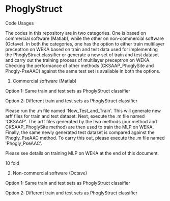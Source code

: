# PhoglyStruct

Code Usages

The codes in this repository are in two categories. 
One is based on commercial software (Matlab), while the other on non-commercial software (Octave).
In both the categories, one has the option to either train multilayer preceptron on WEKA based on train and test data used for implementing the PhoglyStruct classifier or generate a new set of train and test dataset and carry out the training process of multilayer preceptron on WEKA. Checking the performance of other methods (CKSAAP_PhoglySite and Phogly-PseAAC) against the same test set is available in both the options.

1. Commercial software (Matlab)

Option 1: Same train and test sets as PhoglyStruct classifier
 
Option 2: Different train and test sets as PhoglyStruct classifier

Please run the .m file named 'New_Test_and_Train'. This will generate new arff files for train and test dataset. Next, execute the .m file named 'CKSAAP'. The arff files generated by the two methods (our method and CKSAAP_PhoglySite method) are then used to train the MLP on WEKA. Finally, the same newly generated test dataset is compared against the Phogly_PseAAC method. To carry this out, please execute the .m file named 'Phogly_PseAAC'.

Please see details on training MLP on WEKA at the end of this document.

10 fold 

2. Non-commercial software (Octave)

Option 1: Same train and test sets as PhoglyStruct classifier
 
Option 2: Different train and test sets as PhoglyStruct classifier
